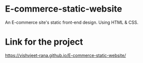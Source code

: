 # E-commerce-static-website
An E-commerce site's static front-end design. Using HTML & CSS.

# Link for the project
https://vishvjeet-rana.github.io/E-commerce-static-website/
